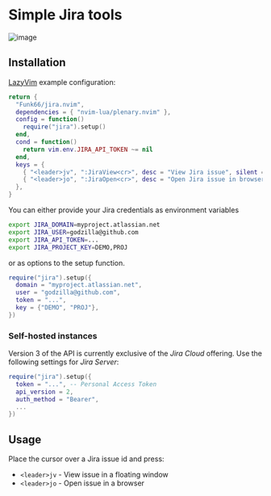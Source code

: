 # Simple Jira tools

![image](https://github.com/Funk66/jira.nvim/assets/3842222/7bba1bda-9acb-499f-9755-542145e99996)

## Installation

[LazyVim](https://github.com/LazyVim/LazyVim) example configuration:

```lua
return {
  "Funk66/jira.nvim",
  dependencies = { "nvim-lua/plenary.nvim" },
  config = function()
    require("jira").setup()
  end,
  cond = function()
    return vim.env.JIRA_API_TOKEN ~= nil
  end,
  keys = {
    { "<leader>jv", ":JiraView<cr>", desc = "View Jira issue", silent = true },
    { "<leader>jo", ":JiraOpen<cr>", desc = "Open Jira issue in browser", silent = true },
  },
}
```

You can either provide your Jira credentials as environment variables

```sh
export JIRA_DOMAIN=myproject.atlassian.net
export JIRA_USER=godzilla@github.com
export JIRA_API_TOKEN=...
export JIRA_PROJECT_KEY=DEMO,PROJ
```

or as options to the setup function.

```lua
require("jira").setup({
  domain = "myproject.atlassian.net",
  user = "godzilla@github.com",
  token = "...",
  key = {"DEMO", "PROJ"},
})
```

### Self-hosted instances

Version 3 of the API is currently exclusive of the _Jira Cloud_ offering.
Use the following settings for _Jira Server_:

```lua
require("jira").setup({
  token = "...", -- Personal Access Token
  api_version = 2,
  auth_method = "Bearer",
  ...
})
```

## Usage

Place the cursor over a Jira issue id and press:

- `<leader>jv` - View issue in a floating window
- `<leader>jo` - Open issue in a browser
